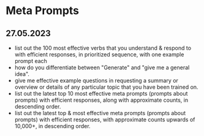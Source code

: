 # Meta Prompts
## 27.05.2023
- list out the 100 most effective verbs that you understand & respond to with efficient responses, in prioritized sequence, with one example prompt each  
- how do you differentiate between "Generate" and "give me a general idea". 
- give me effective example questions in requesting a summary or overview or details of any particular topic that you have been trained on. 
- list out the latest top 10 most effective meta prompts (prompts about prompts) with efficient responses, along with approximate counts, in descending order. 
- list out the latest top & most effective meta prompts (prompts about prompts) with efficient responses, with approximate counts upwards of 10,000+, in descending order. 
